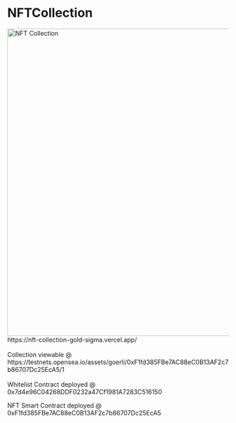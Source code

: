 # NFTCollection

<img width="701" alt="NFT Collection" src="https://github.com/richardrietdijk/NFTCollection/assets/32846390/1f0bff0a-d8df-4dc9-93d9-1448f9e4cd07">

<br>
https://nft-collection-gold-sigma.vercel.app/ <br><br>
Collection viewable @ https://testnets.opensea.io/assets/goerli/0xF1fd385FBe7AC88eC0B13AF2c7b86707Dc25EcA5/1 <br>
<br>
Whitelist Contract deployed @ 0x7d4e96C04268DDF0232a47Cf1981A7283C516150<br>

NFT Smart Contract deployed @ 0xF1fd385FBe7AC88eC0B13AF2c7b86707Dc25EcA5
